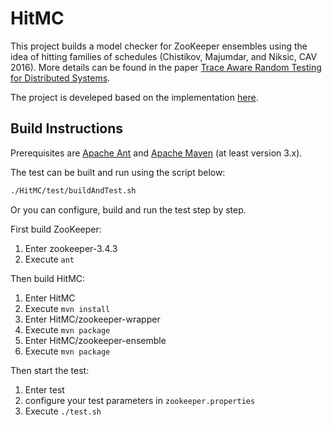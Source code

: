 # HitMC

This project builds a model checker for ZooKeeper ensembles using the idea of hitting families of schedules 
(Chistikov, Majumdar, and Niksic, CAV 2016). More details can be found in the paper [Trace Aware Random Testing for Distributed Systems](https://dl.acm.org/doi/pdf/10.1145/3360606). 

The project is develeped based on the implementation [here](https://gitlab.mpi-sws.org/rupak/hitmc).



## Build Instructions

Prerequisites are [Apache Ant](http://ant.apache.org/) and [Apache Maven](http://maven.apache.org/) (at least version 3.x).



The test can be built and run using the script below:

```bash
./HitMC/test/buildAndTest.sh
```



Or you can configure, build and run the test step by step.

First build ZooKeeper:

1. Enter zookeeper-3.4.3
2. Execute `ant`

Then build HitMC:

1. Enter HitMC
2. Execute `mvn install`
3. Enter HitMC/zookeeper-wrapper
4. Execute `mvn package`
5. Enter HitMC/zookeeper-ensemble
6. Execute `mvn package`

Then start the test:

1. Enter test
2. configure your test parameters in `zookeeper.properties`
3. Execute `./test.sh`

